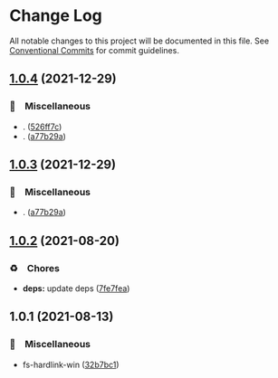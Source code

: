 # Change Log

All notable changes to this project will be documented in this file.
See [Conventional Commits](https://conventionalcommits.org) for commit guidelines.

## [1.0.4](https://github.com/bluelovers/ws-iconv/compare/fs-hardlink-win@1.0.2...fs-hardlink-win@1.0.4) (2021-12-29)


### 🔖　Miscellaneous

* . ([526ff7c](https://github.com/bluelovers/ws-iconv/commit/526ff7c919a83f407386c2e872170813bfc575d0))
* . ([a77b29a](https://github.com/bluelovers/ws-iconv/commit/a77b29ae69eb4e0c87d5120618c699273637510a))





## [1.0.3](https://github.com/bluelovers/ws-iconv/compare/fs-hardlink-win@1.0.2...fs-hardlink-win@1.0.3) (2021-12-29)


### 🔖　Miscellaneous

* . ([a77b29a](https://github.com/bluelovers/ws-iconv/commit/a77b29ae69eb4e0c87d5120618c699273637510a))





## [1.0.2](https://github.com/bluelovers/ws-iconv/compare/fs-hardlink-win@1.0.1...fs-hardlink-win@1.0.2) (2021-08-20)


### ♻️　Chores

* **deps:** update deps ([7fe7fea](https://github.com/bluelovers/ws-iconv/commit/7fe7fea53c990502a84ce990eed4a4ad346a0524))





## 1.0.1 (2021-08-13)


### 🔖　Miscellaneous

* fs-hardlink-win ([32b7bc1](https://github.com/bluelovers/ws-iconv/commit/32b7bc1a27403d82f184410be800a5b615dba920))
